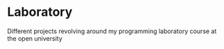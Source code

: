 # Laboratory
Different projects revolving around my programming laboratory course at the open university
